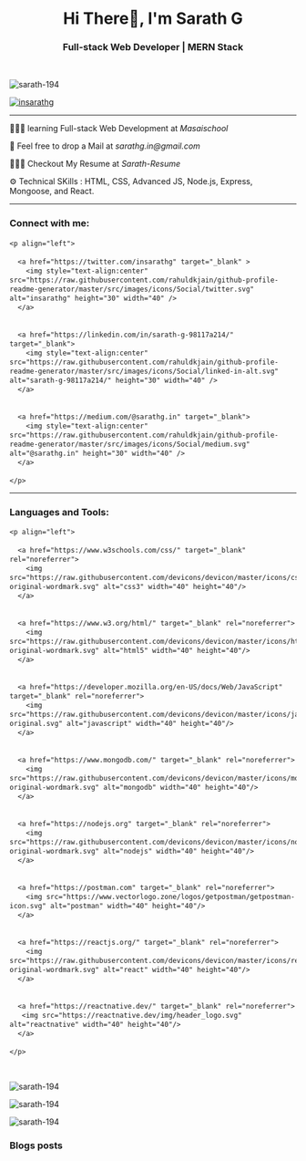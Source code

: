 <!DOCTYPE html>
<html lang="en">
<head>
  <meta charset="UTF-8">
  <meta http-equiv="X-UA-Compatible" content="IE=edge">
  <meta name="viewport" content="width=device-width, initial-scale=1.0">
  <style>
    #connect {
      width:15%;
      display: flex;
      justify-content: space-between;
    }
  </style>
</head>
<body>
  <h1 style="text-align:center">Hi There👋, I'm Sarath G</h1>
  <h3 style="text-align:center">Full-stack Web Developer | MERN Stack</h3>

  <img src="https://png.pngtree.com/png-vector/20190726/ourmid/pngtree-blue-line-cloud-data-computer-png-image_1606710.jpg" alt="">
  
  <p style="text-align:left"> <img src="https://komarev.com/ghpvc/?username=sarath-194&label=Profile%20views&color=0e75b6&style=flat" alt="sarath-194" /> </p>
  
  <p style="text-align:left"> <a href="https://twitter.com/insarathg" target="blank"><img src="https://img.shields.io/twitter/follow/insarathg?logo=twitter&style=for-the-badge" alt="insarathg" /></a> </p>
  <hr/>
  
  <p>
    👨🏻‍💻 learning Full-stack Web Development at <a style="font-style:italic;text-decoration: none;" target="_blank" href="https://www.masaischool.com/">Masaischool</a>
  </p>
  <p>
    💌 Feel free to drop a Mail at <a style="font-style:italic;text-decoration: none;" target="_blank" href="mailto:sarathg.in@gmail.com">sarathg.in@gmail.com</a>
  </p>
  <p>
    👨🏻‍🎓 Checkout My Resume at <a style="font-style:italic;text-decoration: none;" href="https://drive.google.com/file/d/1v7ueHIdqoxfJSETYNBa7s3VROrrupKph/view?usp=sharing" target="_blank">Sarath-Resume</a>
  </p>
  <p>
    ⚙️ Technical SKills : HTML, CSS, Advanced JS, Node.js, Express, Mongoose, and React.
  </p>
  <hr/>
  
  
  
  
  

  
  <h3 style="text-align:left;">Connect with me:</h3>
  
    <p align="left">
    
      <a href="https://twitter.com/insarathg" target="_blank" >
        <img style="text-align:center" src="https://raw.githubusercontent.com/rahuldkjain/github-profile-readme-generator/master/src/images/icons/Social/twitter.svg" alt="insarathg" height="30" width="40" />
      </a>

    
      <a href="https://linkedin.com/in/sarath-g-98117a214/" target="_blank">
        <img style="text-align:center" src="https://raw.githubusercontent.com/rahuldkjain/github-profile-readme-generator/master/src/images/icons/Social/linked-in-alt.svg" alt="sarath-g-98117a214/" height="30" width="40" />
      </a>


      <a href="https://medium.com/@sarathg.in" target="_blank">
        <img style="text-align:center" src="https://raw.githubusercontent.com/rahuldkjain/github-profile-readme-generator/master/src/images/icons/Social/medium.svg" alt="@sarathg.in" height="30" width="40" />
      </a>

    </p>

    
  <hr/>

  <h3 style="text-align:left" >Languages and Tools:</h3>
  
    <p align="left">

      <a href="https://www.w3schools.com/css/" target="_blank" rel="noreferrer">
        <img src="https://raw.githubusercontent.com/devicons/devicon/master/icons/css3/css3-original-wordmark.svg" alt="css3" width="40" height="40"/> 
      </a> 


      <a href="https://www.w3.org/html/" target="_blank" rel="noreferrer"> 
        <img src="https://raw.githubusercontent.com/devicons/devicon/master/icons/html5/html5-original-wordmark.svg" alt="html5" width="40" height="40"/> 
      </a> 


      <a href="https://developer.mozilla.org/en-US/docs/Web/JavaScript" target="_blank" rel="noreferrer"> 
        <img src="https://raw.githubusercontent.com/devicons/devicon/master/icons/javascript/javascript-original.svg" alt="javascript" width="40" height="40"/> 
      </a> 


      <a href="https://www.mongodb.com/" target="_blank" rel="noreferrer"> 
        <img src="https://raw.githubusercontent.com/devicons/devicon/master/icons/mongodb/mongodb-original-wordmark.svg" alt="mongodb" width="40" height="40"/> 
      </a> 


      <a href="https://nodejs.org" target="_blank" rel="noreferrer">
        <img src="https://raw.githubusercontent.com/devicons/devicon/master/icons/nodejs/nodejs-original-wordmark.svg" alt="nodejs" width="40" height="40"/> 
      </a>


      <a href="https://postman.com" target="_blank" rel="noreferrer">
        <img src="https://www.vectorlogo.zone/logos/getpostman/getpostman-icon.svg" alt="postman" width="40" height="40"/>
      </a>


      <a href="https://reactjs.org/" target="_blank" rel="noreferrer">
        <img src="https://raw.githubusercontent.com/devicons/devicon/master/icons/react/react-original-wordmark.svg" alt="react" width="40" height="40"/>
      </a>


      <a href="https://reactnative.dev/" target="_blank" rel="noreferrer">
       <img src="https://reactnative.dev/img/header_logo.svg" alt="reactnative" width="40" height="40"/>
      </a>

    </p>

  <br/>

  <p>
    <img style="text-align:left" src="https://github-readme-stats.vercel.app/api/top-langs?username=sarath-194&show_icons=true&locale=en&layout=compact" alt="sarath-194"/> 
  </p>
  <p>
    <!-- &nbsp; -->
    <img style="text-align:center" src="https://github-readme-stats.vercel.app/api?username=sarath-194&show_icons=true&locale=en" alt="sarath-194" />
  </p>  
  <p>
    <img style="text-align:center" src="https://github-readme-streak-stats.herokuapp.com/?user=sarath-194&" alt="sarath-194" />
  </p>

</body>
</html>


### Blogs posts
<!-- BLOG-POST-LIST:START -->
<!-- BLOG-POST-LIST:END -->





